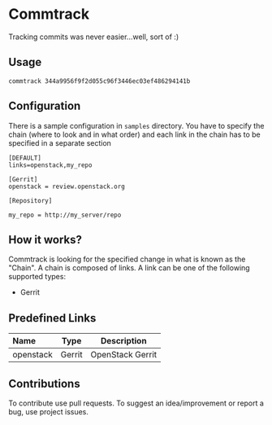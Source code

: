 # Commtrack

Tracking commits was never easier...well, sort of :)


## Usage

```
commtrack 344a9956f9f2d055c96f3446ec03ef486294141b
```

## Configuration

There is a sample configuration in `samples` directory.
You have to specify the chain (where to look and in what order)
and each link in the chain has to be specified in a separate section

```
[DEFAULT]
links=openstack,my_repo

[Gerrit]
openstack = review.openstack.org

[Repository]

my_repo = http://my_server/repo
```

## How it works?

Commtrack is looking for the specified change in what is known as the "Chain".
A chain is composed of links. A link can be one of the following supported types:

* Gerrit

## Predefined Links

Name | Type | Description
:------ |:------:|:--------:
openstack | Gerrit | OpenStack Gerrit


## Contributions

To contribute use pull requests.
To suggest an idea/improvement or report a bug, use project issues.

